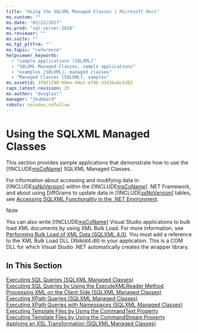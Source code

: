 ```yaml
---
title: "Using the SQLXML Managed Classes | Microsoft Docs"
ms.custom: ""
ms.date: "02/22/2017"
ms.prod: "sql-server-2016"
ms.reviewer: ""
ms.suite: ""
ms.tgt_pltfrm: ""
ms.topic: "reference"
helpviewer_keywords: 
  - "sample applications [SQLXML]"
  - "SQLXML Managed Classes, sample applications"
  - "examples [SQLXML], managed classes"
  - "Managed Classes [SQLXML], samples"
ms.assetid: 3f021290-00ee-44e1-af4b-33d3ba8c6302
caps.latest.revision: 25
ms.author: "douglasl"
manager: "jhubbard"
robots: noindex,nofollow
---
```

# Using the SQLXML Managed Classes
  This section provides sample applications that demonstrate how to use the [!INCLUDE[msCoName](../a9notintoc/includes/msconame-md.md)] SQLXML Managed Classes.  
  
 For information about accessing and modifying data in [!INCLUDE[ssNoVersion](../a9notintoc/includes/ssnoversion-md.md)] within the [!INCLUDE[msCoName](../a9notintoc/includes/msconame-md.md)] .NET Framework, and about using DiffGrams to update data in [!INCLUDE[ssNoVersion](../a9notintoc/includes/ssnoversion-md.md)] tables, see [Accessing SQLXML Functionality in the .NET Environment](../relational-databases/sqlxml-annotated-xsd-schemas-xpath-queries/net-framework-classes/accessing-sqlxml-functionality-in-the-.net-environment.md).  
  
> [!NOTE]  
>  You can also write [!INCLUDE[msCoName](../a9notintoc/includes/msconame-md.md)] Visual Studio applications to bulk load XML documents by using XML Bulk Load. For more information, see [Performing Bulk Load of XML Data &#40;SQLXML 4.0&#41;](../relational-databases/sqlxml-annotated-xsd-schemas-xpath-queries/bulk-load-xml/performing-bulk-load-of-xml-data-sqlxml-4.0.md). You must add a reference to the XML Bulk Load DLL (Xblkld4.dll) in your application. This is a COM DLL for which Visual Studio .NET automatically creates the wrapper library.  
  
## In This Section  
 [Executing SQL Queries &#40;SQLXML Managed Classes&#41;](../relational-databases/sqlxml-annotated-xsd-schemas-xpath-queries/net-framework-classes/executing-sql-queries-sqlxml-managed-classes.md)  
  [Executing SQL Queries by Using the ExecuteXMLReader Method](../relational-databases/sqlxml-annotated-xsd-schemas-xpath-queries/net-framework-classes/executing-sql-queries-by-using-the-executexmlreader-method.md)  
  [Processing XML on the Client Side &#40;SQLXML Managed Classes&#41;](../relational-databases/sqlxml-annotated-xsd-schemas-xpath-queries/net-framework-classes/processing-xml-on-the-client-side-sqlxml-managed-classes.md)  
  [Executing XPath Queries &#40;SQLXML Managed Classes&#41;](../relational-databases/sqlxml-annotated-xsd-schemas-xpath-queries/net-framework-classes/executing-xpath-queries-sqlxml-managed-classes.md)  
  [Executing XPath Queries with Namespaces &#40;SQLXML Managed Classes&#41;](../relational-databases/sqlxml-annotated-xsd-schemas-xpath-queries/net-framework-classes/executing-xpath-queries-with-namespaces-sqlxml-managed-classes.md)  
  [Executing Template Files by Using the CommandText Property](../relational-databases/sqlxml-annotated-xsd-schemas-xpath-queries/net-framework-classes/executing-template-files-by-using-the-commandtext-property.md)  
  [Executing Template Files by Using the CommandStream Property](../relational-databases/sqlxml-annotated-xsd-schemas-xpath-queries/net-framework-classes/executing-template-files-by-using-the-commandstream-property.md)  
  [Applying an XSL Transformation &#40;SQLXML Managed Classes&#41;](../relational-databases/sqlxml-annotated-xsd-schemas-xpath-queries/net-framework-classes/applying-an-xsl-transformation-sqlxml-managed-classes.md)  
  